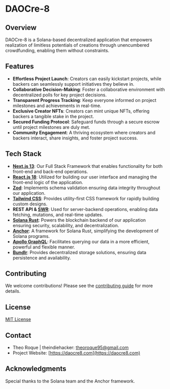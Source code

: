 # DAOCre-8

## Overview

DAOCre-8 is a Solana-based decentralized application that empowers realization of limitless potentials of creations through unencumbered crowdfunding, enabling them without constraints.

## Features

- **Effortless Project Launch**: Creators can easily kickstart projects, while backers can seamlessly support initiatives they believe in.
- **Collaborative Decision-Making**: Foster a collaborative environment with decentralized polls for key project decisions.
- **Transparent Progress Tracking**: Keep everyone informed on project milestones and achievements in real-time.
- **Exclusive Creator NFTs**: Creators can mint unique NFTs, offering backers a tangible stake in the project.
- **Secured Funding Protocol**: Safeguard funds through a secure escrow until project milestones are duly met.
- **Community Engagement**: A thriving ecosystem where creators and backers interact, share insights, and foster project success.

## Tech Stack

- [**Next.js 13**](https://nextjs.org/): Our Full Stack Framework that enables functionality for both front-end and back-end operations.
- [**React.js 18**](https://reactjs.org/): Utilized for building our user interface and managing the front-end logic of the application.
- [**Zod**](https://github.com/colinhacks/zod): Implements schema validation ensuring data integrity throughout our application.
- [**Tailwind CSS**](https://tailwindcss.com/): Provides utility-first CSS framework for rapidly building custom designs.
- **REST API & [SWR](https://swr.vercel.app/)**: Used for server-backend operations, enabling data fetching, mutations, and real-time updates.
- [**Solana Rust**](https://solana.com/): Powers the blockchain backend of our application ensuring security, scalability, and decentralization.
- [**Anchor**](https://project-serum.github.io/anchor/): A framework for Solana Rust, simplifying the development of Solana programs.
- [**Apollo GraphQL**](https://www.apollographql.com/): Facilitates querying our data in a more efficient, powerful and flexible manner.
- [**Bundlr**](https://getbundlr.com/): Provides decentralized storage solutions, ensuring data persistence and availability.

## Contributing

We welcome contributions! Please see the [contributing guide](CONTRIBUTING.md) for more details.

## License

[MIT License](LICENSE)

## Contact

- Theo Roque | theindiehacker: theoroque95@gmail.com
- Project Website: [https://daocre8.com](https://daocre8.com)

## Acknowledgments

Special thanks to the Solana team and the Anchor framework.

